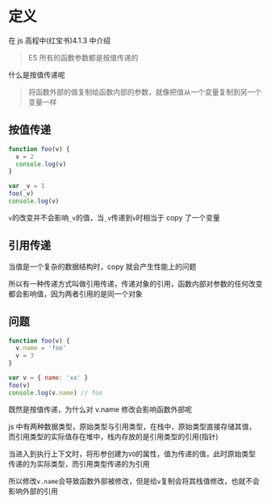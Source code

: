 # 定义

在 js 高程中(红宝书)4.1.3 中介绍

> ES 所有的函数参数都是按值传递的

什么是按值传递呢

> 将函数外部的值复制给函数内部的参数，就像把值从一个变量复制到另一个变量一样

## 按值传递

```javascript
function foo(v) {
  v = 2
  console.log(v)
}

var _v = 1
foo(_v)
console.log(v)
```

`v`的改变并不会影响`_v`的值，当`_v`传递到`v`时相当于 copy 了一个变量

## 引用传递

当值是一个复杂的数据结构时，copy 就会产生性能上的问题

所以有一种传递方式叫做引用传递，传递对象的引用，函数内部对参数的任何改变都会影响值，因为两者引用的是同一个对象

## 问题

```javascript
function foo(v) {
  v.name = 'foo'
  v = 3
}

var v = { name: 'xx' }
foo(v)
console.log(v.name) // foo
```

既然是按值传递，为什么对 v.name 修改会影响函数外部呢

js 中有两种数据类型，原始类型与引用类型，在栈中，原始类型直接存储其值，而引用类型的实际值存在堆中，栈内存放的是引用类型的引用(指针)

当进入到执行上下文时，将形参创建为`VO`的属性，值为传递的值，此时原始类型传递的为实际类型，而引用类型传递的为引用

所以修改`v.name`会导致函数外部被修改，但是给`v`复制会将其栈值修改，也就不会影响外部的引用
